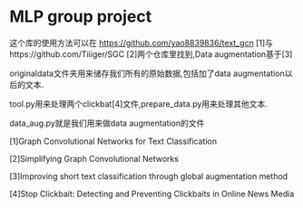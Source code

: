 # MLP group project

这个库的使用方法可以在 https://github.com/yao8839836/text_gcn [1]与https://github.com/Tiiiger/SGC [2]两个仓库里找到,Data augmentation基于[3]

originaldata文件夹用来储存我们所有的原始数据,包括加了data augmentation以后的文本.

tool.py用来处理两个clickbat[4]文件,prepare_data.py用来处理其他文本.

data_aug.py就是我们用来做data augmentation的文件



[1]Graph Convolutional Networks for Text Classification

[2]Simplifying Graph Convolutional Networks 

[3]Improving short text classification through global augmentation method 

[4]Stop Clickbait: Detecting and Preventing Clickbaits in Online News Media 